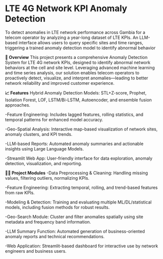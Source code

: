 # LTE 4G Network KPI Anomaly Detection
To detect anomalies in LTE network performance across Gambia for a telecom operator by analyzing a year-long dataset of LTE KPIs. An LLM-based interface allows users to query specific sites and time ranges, triggering a trained anomaly detection model to identify abnormal behavior



**🚀 Overview**
This project presents a comprehensive Anomaly Detection System for LTE 4G network KPIs, designed to identify abnormal network behaviors at the cell and site level. Leveraging advanced machine learning and time series analysis, our solution enables telecom operators to proactively detect, visualize, and interpret anomalies—leading to better network reliability and improved customer experience.



**📈 Features**
Hybrid Anomaly Detection Models:
STL+Z-score, Prophet, Isolation Forest, LOF, LSTM/Bi-LSTM, Autoencoder, and ensemble fusion approaches.

-Feature Engineering:
Includes lagged features, rolling statistics, and temporal patterns for enhanced model accuracy.

-Geo-Spatial Analysis:
Interactive map-based visualization of network sites, anomaly clusters, and KPI trends.

-LLM-based Reports:
Automated anomaly summaries and actionable insights using Large Language Models.

-Streamlit Web App:
User-friendly interface for data exploration, anomaly detection, visualization, and reporting.



**🧑‍💻 Project Modules**
-Data Preprocessing & Cleaning:
Handling missing values, filtering outliers, normalizing KPIs.

-Feature Engineering:
Extracting temporal, rolling, and trend-based features from raw KPIs.

-Modeling & Detection:
Training and evaluating multiple ML/DL/statistical models, including fusion methods for robust results.

-Geo-Search Module:
Cluster and filter anomalies spatially using site metadata and frequency band information.

-LLM Summary Function:
Automated generation of business-oriented anomaly reports and technical recommendations.

-Web Application:
Streamlit-based dashboard for interactive use by network engineers and business users.
